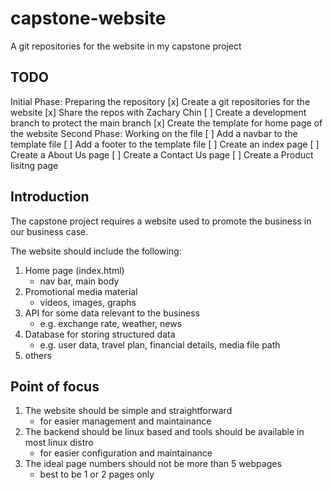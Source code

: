 # capstone-website
A git repositories for the website in my capstone project

## TODO
Initial Phase: Preparing the repository
[x] Create a git repositories for the website
[x] Share the repos with Zachary Chin
[ ] Create a development branch to protect the main branch
[x] Create the template for home page of the website
Second Phase: Working on the file
[ ] Add a navbar to the template file
[ ] Add a footer to the template file
[ ] Create an index page
[ ] Create a About Us page
[ ] Create a Contact Us page
[ ] Create a Product lisitng page

## Introduction

The capstone project requires a website used to promote the business in our business case.

The website should include the following:
1. Home page (index.html)
    - nav bar, main body
2. Promotional media material
    - videos, images, graphs
3. API for some data relevant to the business
    - e.g. exchange rate, weather, news
4. Database for storing structured data
    - e.g. user data, travel plan, financial details, media file path
5. others

## Point of focus
1. The website should be simple and straightforward
    - for easier management and maintainance
2. The backend should be linux based and tools should be available in most linux distro
    - for easier configuration and maintainance
3. The ideal page numbers should not be more than 5 webpages
    - best to be 1 or 2 pages only
